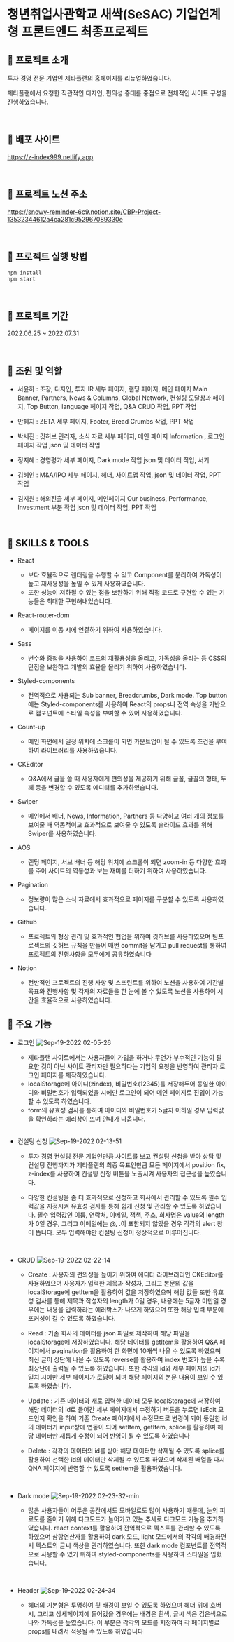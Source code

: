 # 청년취업사관학교 새싹(SeSAC) 기업연계형 프론트엔드 최종프로젝트

## 🌱 프로젝트 소개

투자 경영 전문 기업인 제타플랜의 홈페이지를 리뉴얼하였습니다.

제타플랜에서 요청한 직관적인 디자인, 편의성 증대를 중점으로 전체적인 사이트 구성을 진행하였습니다.

<br />

## 📎 배포 사이트

https://z-index999.netlify.app

<br />

## 📝 프로젝트 노션 주소

https://snowy-reminder-6c9.notion.site/CBP-Project-13532344612a4ca281c952967089330e

<br />

## 🚀 프로젝트 실행 방법

```
npm install
npm start
```

<br />

## 📅 프로젝트 기간

2022.06.25 ~ 2022.07.31

<br />

## 👤 조원 및 역할

- 서윤하 : 조장, 디자인, 투자 IR 세부 페이지, 랜딩 페이지, 메인 페이지 Main Banner, Partners, News & Columns, Global Network, 컨설팅 모달창과 페이지, Top Button, language 페이지 작업, Q&A CRUD 작업, PPT 작업

- 안혜지 : ZETA 세부 페이지, Footer, Bread Crumbs 작업, PPT 작업

- 박세진 : 깃허브 관리자, 소식 자료 세부 페이지, 메인 페이지 Information , 로그인 페이지 작업 json 및 데이터 작업

- 정지혜 : 경영평가 세부 페이지, Dark mode 작업 json 및 데이터 작업, 서기

- 김혜인 : M&A/IPO 세부 페이지, 헤더, 사이트맵 작업, json 및 데이터 작업, PPT 작업

- 김지원 : 해외진출 세부 페이지, 메인페이지 Our business, Performance, Investment 부분 작업 json 및 데이터 작업, PPT 작업

<br />

## 🏹 SKILLS & TOOLS

- React
  - 보다 효율적으로 렌더링을 수행할 수 있고 Component를 분리하여 가독성이 높고 재사용성을 높일 수 있게 사용하였습니다.
  - 또한 성능이 저하될 수 있는 점을 보완하기 위해 직접 코드로 구현할 수 있는 기능들은 최대한 구현해내었습니다.

- React-router-dom
  - 페이지를 이동 시에 연결하기 위하여 사용하였습니다.

- Sass
  - 변수와 중첩을 사용하여 코드의 재활용성을 올리고, 가독성을 올리는 등 CSS의 단점을 보완하고 개발의 효율을 올리기 위하여 사용하였습니다.


- Styled-components
  - 전역적으로 사용되는 Sub banner, Breadcrumbs, Dark mode. Top button에는 Styled-components를 사용하여 React의 props나 전역 속성을 기반으로 컴포넌트에 스타일 속성을 부여할 수 있어 사용하였습니다.


- Count-up
  - 메인 화면에서 일정 위치에 스크롤이 되면 카운트업이 될 수 있도록 조건을 부여하여 라이브러리를 사용하였습니다.


- CKEditor
  - Q&A에서 글을 쓸 때 사용자에게 편의성을 제공하기 위해 글꼴, 글꼴의 형태, 두께 등을 변경할 수 있도록 에디터를 추가하였습니다.


- Swiper
  - 메인에서 배너, News, Information, Partners 등 다양하고 여러 개의 정보를 보여줄 때 역동적이고 효과적으로 보여줄 수 있도록 슬라이드 효과를 위해 Swiper를 사용하였습니다.


- AOS
  - 랜딩 페이지, 서브 배너 등 해당 위치에 스크롤이 되면 zoom-in 등 다양한 효과를 주어 사이트의 역동성과 보는 재미를 더하기 위하여 사용하였습니다.


- Pagination
  - 정보량이 많은 소식 자료에서 효과적으로 페이지를 구분할 수 있도록 사용하였습니다.



- Github
  - 프로젝트의 형상 관리 및 효과적인 협업을 위하여 깃허브를 사용하였으며 팀프로젝트의 깃허브 규칙을 만들어 매번 commit을 남기고 pull request를 통하여 프로젝트의 진행사항을 모두에게 공유하였습니다


- Notion
  - 전반적인 프로젝트의 진행 사항 및 스프린트를 위하여 노션을 사용하여 기간별 목표와 진행사항 및 각자의 자료들을 한 눈에 볼 수 있도록 노션을 사용하여 시간을 효율적으로 사용하였습니다.



## 📌 주요 기능

- 로그인
![Sep-19-2022 02-05-26](https://user-images.githubusercontent.com/50559373/190920294-9b9435df-5b06-4093-8f8b-eb8dad676fb5.gif)

  - 제타플랜 사이트에서는 사용자들이 가입을 하거나 무언가 부수적인 기능이 필요한 것이 아닌 사이트 관리자만 필요하다는 기업의 요청을 반영하여 관리자 로그인 페이지를 제작하였습니다.
  - localStorage에 아이디(zindex), 비밀번호(12345)를 저장해두어 동일한 아이디와 비밀번호가 입력되었을 시에만 로그인이 되어 메인 페이지로 진입이 가능할 수 있도록 하였습니다.
  - form의 유효성 검사를 통하여 아이디와 비밀번호가 5글자 이하일 경우 입력값을 확인하라는 에러창이 뜨며 안내가 나옵니다.

  <br />

- 컨설팅 신청
![Sep-19-2022 02-13-51](https://user-images.githubusercontent.com/50559373/190920299-24c8d5b8-8197-499c-8a39-f495d9ace8a2.gif)

  - 투자 경영 컨설팅 전문 기업인만큼 사이트를 보고 컨설팅 신청을 받아 상담 및 컨설팅 진행까지가 제타플랜의 최종 목표인만큼 모든 페이지에서 position fix, z-index를 사용하여 컨설팅 신청 버튼을 노출시켜 사용자의 접근성을 높였습니다.
  - 다양한 컨설팅을 좀 더 효과적으로 신청하고 회사에서 관리할 수 있도록 필수 입력값을 지정시켜 유효성 검사를 통해 쉽게 신청 및 관리할 수 있도록 하였습니다. 필수 입력값인 이름, 연락처, 이메일, 잭책, 주소, 회사명은 value의 length가 0일 경우, 그리고 이메일에는 @, .이 포함되지 않았을 경우 각각의 alert 창이 뜹니다. 모두 입력해야만 컨설팅 신청이 정상적으로 이루어집니다.

    <br />

- CRUD
![Sep-19-2022 02-22-14](https://user-images.githubusercontent.com/50559373/190920334-98a99098-145d-4a90-9866-3b5973151e2c.gif)

  - Create : 사용자의 편의성을 높이기 위하여 에디터 라이브러리인 CKEditor를 사용하였으며 사용자가 입력한 제목과 작성자, 그리고 본문의 값을 localStorage에 getItem을 활용하여 값을 저장하였으며 해당 값들 또한 유효성 검사를 통해 제목과 작성자의 length가 0일 경우, 내용에는 5글자 미만일 경우에는 내용을 입력하라는 에러박스가 나오게 하였으며 또한 해당 입력 부분에 포커싱이 갈 수 있도록 하였습니다.

  - Read : 기존 회사의 데이터를 json 파일로 제작하여 해당 파일을 localStorage에 저장하였습니다. 해당 데이터를 getItem을 활용하여 Q&A 페이지에서 pagination을 활용하여 한 화면에 10개씩 나올 수 있도록 하였으며 최신 글이 상단에 나올 수 있도록 reverse를 활용하여 index 번호가 높을 수록 최상단에 출력될 수 있도록 하였습니다.
    또한 각각의 id와 세부 페이지의 id가 일치 시에만 세부 페이지가 로딩이 되며 해당 페이지의 본문 내용이 보일 수 있도록 하였습니다.

  - Update : 기존 데이터와 새로 입력한 데이터 모두 localStorage에 저장하여 해당 데이터의 id로 들어간 세부 페이지에서 수정하기 버튼을 누르면 isEdit 모드인지 확인을 하여 기존 Create 페이지에서 수정모드로 변경이 되어 동일한 id의 데이터가 input창에 연동이 되어 setItem, getItem, splice를 활용하여 해당 데이터만 새롭게 수정이 되어 반영이 될 수 있도록 하였습니다

  - Delete : 각각의 데이터의 id를 받아 해당 데이터만 삭제될 수 있도록 splice를 활용하여 선택한 id의 데이터만 삭제될 수 있도록 하였으며 삭제된 배열을 다시 QNA 페이지에 반영할 수 있도록 setItem을 활용하였습니다.

<br />

- Dark mode
![Sep-19-2022 02-23-32-min](https://user-images.githubusercontent.com/50559373/190920573-19dc7d39-0a31-400c-aa71-f53489676c68.gif)

  - 많은 사용자들이 어두운 공간에서도 모바일로도 많이 사용하기 때문에, 눈의 피로도를 줄이기 위해 다크모드가 늘어가고 있는 추세로 다크모드 기능을 추가하였습니다. react context를 활용하여 전역적으로 텍스트를 관리할 수 있도록 하였으며 삼항연산자를 활용하여 dark 모드, light 모드에서의 각각의 배경화면서 텍스트의 글씨 색상을 관리하였습니다. 또한 dark mode 컴포넌트를 전역적으로 사용할 수 있기 위하여 styled-components를 사용하여 스타일을 입혔습니다.

<br />

- Header
![Sep-19-2022 02-24-34](https://user-images.githubusercontent.com/50559373/190920362-32aca68d-a9f5-4b97-88a7-b65e204a69bb.gif)

  -  헤더의 기본형은 투명하여 뒷 배경이 보일 수 있도록 하였으며 헤더 위에 호버 시, 그리고 상세페이지에 들어갔을 경우에는 배경은 흰색, 글씨 색은 검은색으로 나와 가독성을 높였습니다. 이 부분은 각각의 모드를 지정하여 각 페이지별로 props를 내려서 적용될 수 있도록 하였습니다
